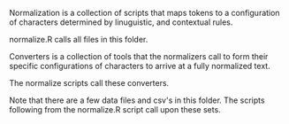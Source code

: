

Normalization is a collection of scripts that maps tokens to a configuration of characters determined by linuguistic, and contextual rules.

normalize.R calls all files in this folder.



Converters is a collection of tools that the normalizers call to form their specific configurations of characters to arrive at a fully normalized text.

The normalize scripts call these converters.

Note that there are a few data files and csv's in this folder. The scripts following from the normalize.R script call upon these sets.

